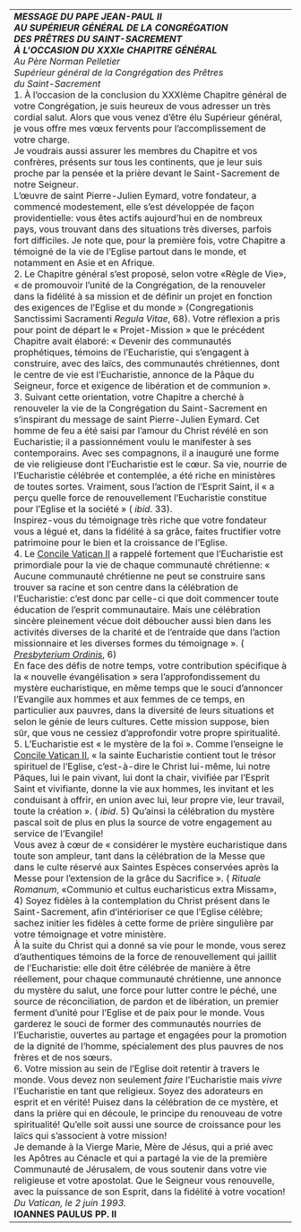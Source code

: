 |     |
| --- |
| ***MESSAGE DU PAPE JEAN-PAUL II***<br>***AU SUPÉRIEUR GÉNÉRAL DE LA CONGRÉGATION***<br>***DES PRÊTRES DU SAINT-SACREMENT***<br>***À L'OCCASION DU XXXIe CHAPITRE GÉNÉRAL***<br>*Au Père Norman Pelletier*<br>*Supérieur général de la Congrégation des Prêtres*<br>*du Saint-Sacrement*<br>1\. À l’occasion de la conclusion du XXXIème Chapitre général de votre Congrégation, je suis heureux de vous adresser un très cordial salut. Alors que vous venez d’être élu Supérieur général, je vous offre mes vœux fervents pour l’accomplissement de votre charge. <br>Je voudrais aussi assurer les membres du Chapitre et vos confrères, présents sur tous les continents, que je leur suis proche par la pensée et la prière devant le Saint-Sacrement de notre Seigneur. <br>L’œuvre de saint Pierre-Julien Eymard, votre fondateur, a commencé modestement, elle s’est développée de façon providentielle: vous êtes actifs aujourd’hui en de nombreux pays, vous trouvant dans des situations très diverses, parfois fort difficiles. Je note que, pour la première fois, votre Chapitre a témoigné de la vie de l’Eglise partout dans le monde, et notamment en Asie et en Afrique. <br>2\. Le Chapitre général s’est proposé, selon votre «Règle de Vie», « de promouvoir l’unité de la Congrégation, de la renouveler dans la fidélité à sa mission et de définir un projet en fonction des exigences de l’Eglise et du monde » (Congregationis Sanctissimi Sacramenti *Regula Vitae*, 68). Votre réflexion a pris pour point de départ le « Projet-Mission » que le précédent Chapitre avait élaboré: « Devenir des communautés prophétiques, témoins de l’Eucharistie, qui s’engagent à construire, avec des laïcs, des communautés chrétiennes, dont le centre de vie est l’Eucharistie, annonce de la Pâque du Seigneur, force et exigence de libération et de communion ». <br>3\. Suivant cette orientation, votre Chapitre a cherché à renouveler la vie de la Congrégation du Saint-Sacrement en s’inspirant du message de saint Pierre-Julien Eymard. Cet homme de feu a été saisi par l’amour du Christ révélé en son Eucharistie; il a passionnément voulu le manifester à ses contemporains. Avec ses compagnons, il a inauguré une forme de vie religieuse dont l’Eucharistie est le cœur. Sa vie, nourrie de l’Eucharistie célébrée et contemplée, a été riche en ministères de toutes sortes. Vraiment, sous l’action de l’Esprit Saint, il « a perçu quelle force de renouvellement l’Eucharistie constitue pour l’Eglise et la société » ( *ibid*. 33). <br>Inspirez-vous du témoignage très riche que votre fondateur vous a légué et, dans la fidélité à sa grâce, faites fructifier votre patrimoine pour le bien et la croissance de l’Eglise. <br>4\. Le [Concile Vatican II](http://www.vatican.va/archive/hist_councils/ii_vatican_council/index_fr.htm) a rappelé fortement que l’Eucharistie est primordiale pour la vie de chaque communauté chrétienne: « Aucune communauté chrétienne ne peut se construire sans trouver sa racine et son centre dans la célébration de l’Eucharistie: c’est donc par celle-ci que doit commencer toute éducation de l’esprit communautaire. Mais une célébration sincère pleinement vécue doit déboucher aussi bien dans les activités diverses de la charité et de l’entraide que dans l’action missionnaire et les diverses formes du témoignage ». ( *[Presbyterium Ordinis](http://www.vatican.va/archive/hist_councils/ii_vatican_council/documents/vat-ii_decree_19651207_presbyterorum-ordinis_fr.html)*, 6)<br>En face des défis de notre temps, votre contribution spécifique à la « nouvelle évangélisation » sera l’approfondissement du mystère eucharistique, en même temps que le souci d’annoncer l’Evangile aux hommes et aux femmes de ce temps, en particulier aux pauvres, dans la diversité de leurs situations et selon le génie de leurs cultures. Cette mission suppose, bien sûr, que vous ne cessiez d’approfondir votre propre spiritualité. <br>5\. L’Eucharistie est « le mystère de la foi ». Comme l’enseigne le [Concile Vatican II](http://www.vatican.va/archive/hist_councils/ii_vatican_council/index_fr.htm), « la sainte Eucharistie contient tout le trésor spirituel de l’Eglise, c’est-à-dire le Christ lui-même, lui notre Pâques, lui le pain vivant, lui dont la chair, vivifiée par l’Esprit Saint et vivifiante, donne la vie aux hommes, les invitant et les conduisant à offrir, en union avec lui, leur propre vie, leur travail, toute la création ». ( *ibid*. 5) Qu’ainsi la célébration du mystère pascal soit de plus en plus la source de votre engagement au service de l’Evangile! <br>Vous avez à cœur de « considérer le mystère eucharistique dans toute son ampleur, tant dans la célébration de la Messe que dans le culte réservé aux Saintes Espèces conservées après la Messe pour l’extension de la grâce du Sacrifice ». ( *Rituale Romanum*, «Communio et cultus eucharisticus extra Missam», 4) Soyez fidèles à la contemplation du Christ présent dans le Saint-Sacrement, afin d’intérioriser ce que l’Eglise célèbre; sachez initier les fidèles à cette forme de prière singulière par votre témoignage et votre ministère. <br>À la suite du Christ qui a donné sa vie pour le monde, vous serez d’authentiques témoins de la force de renouvellement qui jaillit de l’Eucharistie: elle doit être célébrée de manière à être réellement, pour chaque communauté chrétienne, une annonce du mystère du salut, une force pour lutter contre le péché, une source de réconciliation, de pardon et de libération, un premier ferment d’unité pour l’Eglise et de paix pour le monde. Vous garderez le souci de former des communautés nourries de l’Eucharistie, ouvertes au partage et engagées pour la promotion de la dignité de l’homme, spécialement des plus pauvres de nos frères et de nos sœurs. <br>6\. Votre mission au sein de l’Eglise doit retentir à travers le monde. Vous devez non seulement *faire* l’Eucharistie mais *vivre* l’Eucharistie en tant que religieux. Soyez des adorateurs en esprit et en vérité! Puisez dans la célébration de ce mystère, et dans la prière qui en découle, le principe du renouveau de votre spiritualité! Qu’elle soit aussi une source de croissance pour les laïcs qui s’associent à votre mission! <br>Je demande à la Vierge Marie, Mère de Jésus, qui a prié avec les Apôtres au Cénacle et qui a partagé la vie de la première Communauté de Jérusalem, de vous soutenir dans votre vie religieuse et votre apostolat. Que le Seigneur vous renouvelle, avec la puissance de son Esprit, dans la fidélité à votre vocation! <br>*Du Vatican, le 2 juin 1993.*<br>**IOANNES PAULUS PP. II** |